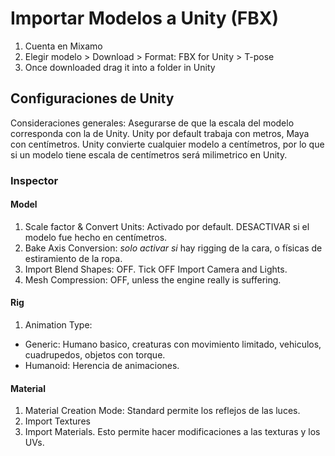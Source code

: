 # Importar Modelos a Unity (FBX)
1. Cuenta en Mixamo
2. Elegir modelo > Download > Format: FBX for Unity > T-pose
3. Once downloaded drag it into a folder in Unity

## Configuraciones de Unity
Consideraciones generales: Asegurarse de que la escala del modelo corresponda con la de Unity. Unity por default trabaja con metros, Maya con centímetros. Unity convierte cualquier modelo a centímetros, por lo que si un modelo tiene escala de centímetros será milimetrico en Unity.

### Inspector
#### Model
1. Scale factor & Convert Units: Activado por default. DESACTIVAR si el modelo fue hecho en centímetros.
2. Bake Axis Conversion: _solo activar si_ hay rigging de la cara, o físicas de estiramiento de la ropa.
3. Import Blend Shapes: OFF. Tick OFF Import Camera and Lights.
4. Mesh Compression: OFF, unless the engine really is suffering.

#### Rig
1. Animation Type:
  - Generic: Humano basico, creaturas con movimiento limitado, vehiculos, cuadrupedos, objetos con torque.
  - Humanoid: Herencia de animaciones.

#### Material
1. Material Creation Mode: Standard permite los reflejos de las luces.
2. Import Textures
3. Import Materials.
Esto permite hacer modificaciones a las texturas y los UVs.
